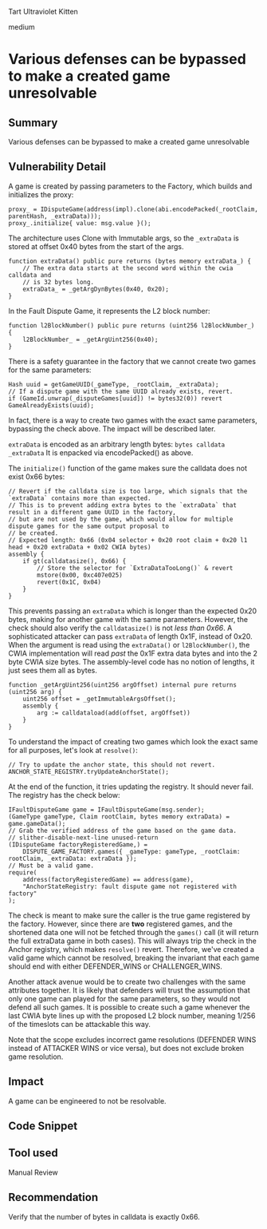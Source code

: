 Tart Ultraviolet Kitten

medium

# Various defenses can be bypassed to make a created game unresolvable

## Summary

Various defenses can be bypassed to make a created game unresolvable

## Vulnerability Detail

A game is created by passing parameters to the Factory, which builds and initializes the proxy:
```solidity
proxy_ = IDisputeGame(address(impl).clone(abi.encodePacked(_rootClaim, parentHash, _extraData)));
proxy_.initialize{ value: msg.value }();
```

The architecture uses Clone with Immutable args, so the `_extraData` is stored at offset 0x40 bytes from the start of the args.
```solidity
function extraData() public pure returns (bytes memory extraData_) {
    // The extra data starts at the second word within the cwia calldata and
    // is 32 bytes long.
    extraData_ = _getArgDynBytes(0x40, 0x20);
}
```

In the Fault Dispute Game, it represents the L2 block number:
```solidity
function l2BlockNumber() public pure returns (uint256 l2BlockNumber_) {
    l2BlockNumber_ = _getArgUint256(0x40);
}
```

There is a safety guarantee in the factory that we cannot create two games for the same parameters:

```solidity
Hash uuid = getGameUUID(_gameType, _rootClaim, _extraData);
// If a dispute game with the same UUID already exists, revert.
if (GameId.unwrap(_disputeGames[uuid]) != bytes32(0)) revert GameAlreadyExists(uuid);
```

In fact, there is a way to create two games with the exact same parameters, bypassing the check above. The impact will be described later.

`extraData` is encoded as an arbitrary length bytes:
`bytes calldata _extraData`
It is enpacked via encodePacked() as above.

The `initialize()` function of the game makes sure the calldata does not exist 0x66 bytes:
```solidity
// Revert if the calldata size is too large, which signals that the `extraData` contains more than expected.
// This is to prevent adding extra bytes to the `extraData` that result in a different game UUID in the factory,
// but are not used by the game, which would allow for multiple dispute games for the same output proposal to
// be created.
// Expected length: 0x66 (0x04 selector + 0x20 root claim + 0x20 l1 head + 0x20 extraData + 0x02 CWIA bytes)
assembly {
    if gt(calldatasize(), 0x66) {
        // Store the selector for `ExtraDataTooLong()` & revert
        mstore(0x00, 0xc407e025)
        revert(0x1C, 0x04)
    }
}
```

This prevents passing an `extraData` which is longer than the expected 0x20 bytes, making for another game with the same parameters. However, the check should also verify the `calldatasize()` is not *less than 0x66*. A sophisticated attacker can pass `extraData` of length 0x1F, instead of 0x20.  When the argument is read using the `extraData()` or `l2BlockNumber()`, the CWIA implementation will read *past* the 0x1F extra data bytes and into the 2 byte CWIA size bytes. The assembly-level code has no notion of lengths, it just sees them all as bytes.
```solidity
function _getArgUint256(uint256 argOffset) internal pure returns (uint256 arg) {
    uint256 offset = _getImmutableArgsOffset();
    assembly {
        arg := calldataload(add(offset, argOffset))
    }
}
```


To understand the impact of creating two games which look the exact same for all purposes, let's look at `resolve()`:
```solidity
// Try to update the anchor state, this should not revert.
ANCHOR_STATE_REGISTRY.tryUpdateAnchorState();
```

At the end of the function, it tries updating the registry. It should never fail. The registry has the check below:
```solidity
IFaultDisputeGame game = IFaultDisputeGame(msg.sender);
(GameType gameType, Claim rootClaim, bytes memory extraData) = game.gameData();
// Grab the verified address of the game based on the game data.
// slither-disable-next-line unused-return
(IDisputeGame factoryRegisteredGame,) =
    DISPUTE_GAME_FACTORY.games({ _gameType: gameType, _rootClaim: rootClaim, _extraData: extraData });
// Must be a valid game.
require(
    address(factoryRegisteredGame) == address(game),
    "AnchorStateRegistry: fault dispute game not registered with factory"
);
```

The check is meant to make sure the caller is the true game registered by the factory. However, since there are **two** registered games, and the shortened data one will not be fetched through the `games()` call (it will return the full extraData game in both cases). This will always trip the check in the Anchor registry, which makes `resolve()` revert.
Therefore, we've created a valid game which cannot be resolved, breaking the invariant that each game should end with either DEFENDER_WINS or CHALLENGER_WINS.

Another attack avenue would be to create two challenges with the same attributes together. It is likely that defenders will trust the assumption that only one game can played for the same parameters, so they would not defend all such games. It is possible to create such a game whenever the last CWIA byte lines up with the proposed L2 block number, meaning 1/256 of the timeslots can be attackable this way.

Note that the scope excludes incorrect game resolutions (DEFENDER WINS instead of ATTACKER WINS or vice versa), but does not exclude broken game resolution.

## Impact

A game can be engineered to not be resolvable.

## Code Snippet

## Tool used

Manual Review

## Recommendation

Verify that the number of bytes in calldata is exactly 0x66.
